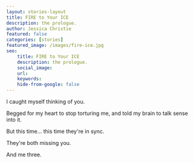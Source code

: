```yaml
---
layout: stories-layout
title: FIRE to Your ICE
description: the prologue.
author: Jessica Christie
featured: false
categories: [stories]
featured_image: /images/fire-ice.jpg
seo:
    title: FIRE to Your ICE
    description: the prologue.
    social_image:
    url:
    keywords:
    hide-from-google: false
---
```

I caught myself thinking of you.

Begged for my heart to stop torturing me, and told my brain to talk sense into it.

But this time... this time they're in sync.

They're both missing you.

And me three.

&nbsp;

&nbsp;

&nbsp;

